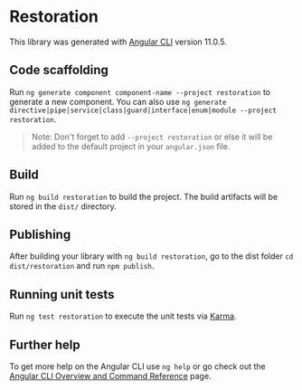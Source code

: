 # Restoration

This library was generated with [Angular CLI](https://github.com/angular/angular-cli) version 11.0.5.

## Code scaffolding

Run `ng generate component component-name --project restoration` to generate a new component. You can also use `ng generate directive|pipe|service|class|guard|interface|enum|module --project restoration`.
> Note: Don't forget to add `--project restoration` or else it will be added to the default project in your `angular.json` file. 

## Build

Run `ng build restoration` to build the project. The build artifacts will be stored in the `dist/` directory.

## Publishing

After building your library with `ng build restoration`, go to the dist folder `cd dist/restoration` and run `npm publish`.

## Running unit tests

Run `ng test restoration` to execute the unit tests via [Karma](https://karma-runner.github.io).

## Further help

To get more help on the Angular CLI use `ng help` or go check out the [Angular CLI Overview and Command Reference](https://angular.io/cli) page.
